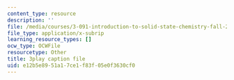 ```yaml
---
content_type: resource
description: ''
file: /media/courses/3-091-introduction-to-solid-state-chemistry-fall-2018/e12b5e8951a17ce1f83f05e0f3630cf0_BbascVoYf_E.srt
file_type: application/x-subrip
learning_resource_types: []
ocw_type: OCWFile
resourcetype: Other
title: 3play caption file
uid: e12b5e89-51a1-7ce1-f83f-05e0f3630cf0
---
```

